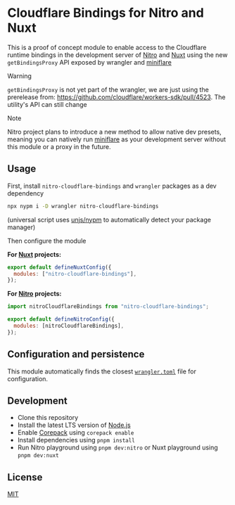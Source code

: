 # Cloudflare Bindings for Nitro and Nuxt

This is a proof of concept module to enable access to the Cloudflare runtime bindings in the development server of [Nitro](https://nitro.unjs.io) and [Nuxt](https://nuxt.com) using the new `getBindingsProxy` API exposed by wrangler and [miniflare](https://miniflare.dev/)

> [!WARNING]
> `getBindingsProxy` is not yet part of the wrangler, we are just using the prerelease from: https://github.com/cloudflare/workers-sdk/pull/4523. The utility's API can still change

> [!NOTE]
> Nitro project plans to introduce a new method to allow native dev presets, meaning you can natively run [miniflare](https://miniflare.dev/) as your development server without this module or a proxy in the future.

## Usage

First, install `nitro-cloudflare-bindings` and `wrangler` packages as a dev dependency

```sh
npx nypm i -D wrangler nitro-cloudflare-bindings
```

(universal script uses [unjs/nypm](https://github.com/unjs/nypm) to automatically detect your package manager)

Then configure the module

**For [Nuxt](https://nuxt.com) projects:**

```js
export default defineNuxtConfig({
  modules: ["nitro-cloudflare-bindings"],
});
```

**For [Nitro](https://nitro.unjs.io) projects:**

```js
import nitroCloudflareBindings from "nitro-cloudflare-bindings";

export default defineNitroConfig({
  modules: [nitroCloudflareBindings],
});
```

## Configuration and persistence

This module automatically finds the closest [`wrangler.toml`](https://developers.cloudflare.com/workers/wrangler/configuration/) file for configuration.

## Development

- Clone this repository
- Install the latest LTS version of [Node.js](https://nodejs.org/en/)
- Enable [Corepack](https://github.com/nodejs/corepack) using `corepack enable`
- Install dependencies using `pnpm install`
- Run Nitro playground using `pnpm dev:nitro` or Nuxt playground using `pnpm dev:nuxt`

## License

[MIT](./LICENSE)
